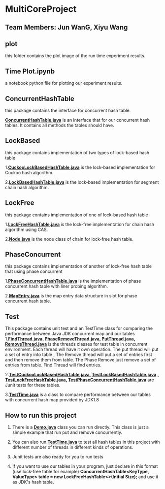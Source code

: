 # MultiCoreProject
## Team Members: Jun WanG, Xiyu Wang

## plot
this folder contains the plot image of the run time experiment results.

## Time Plot.ipynb
a notebook python file for plotting our experiment results.  

## ConcurrentHashTable
this package contains the interface for concurrent hash table.

**[ConcurrentHashTable.java](src/ConcurrentHashTable/ConcurrentHashTable.java)** is an interface that for our concurrent hash tables. It contains all methods the tables should have.

## LockBased
this package contains implementation of two types of lock-based hash table

1.**[CuckooLockBasedHashTable.java](src/LockBased/CuckooLockBasedHashTable.java)** is the lock-based implementation for Cuckoo hash algorithm.

2.**[LockBasedHashTable.java](src/LockBased/LockBasedHashTable.java)** is the lock-based implementation for segment chain hash algorithm.

## LockFree
this package contains implementation of one of lock-based hash table

1.**[LockFreeHashTable.java](src/LockFree/LockFreeHashTable.java)** is the lock-free implementation for chain hash algorithm using CAS.

2.**[Node.java](src/LockFree/Node.java)** is the node class of chain for lock-free hash table.

## PhaseConcurrent
this package contains implementation of another of lock-free hash table that using phase concurrent

1.**[PhaseConcurrentHashTable.java](src/PhaseConcurrent/PhaseConcurrentHashTable.java)** is the implementation of phase concurrent hash table with liner probing algorithm.

2.**[MapEntry.java](src/PhaseConcurrent/MapEntry.java)** is the map entry data structure in slot for phase concurrent hash table.

## Test
This package contains unit test and an TestTime class for comparing the performance between Java JDK concurrent map and our tables
1.**[FindThread.java](src/Test/FindThread.java), [PhaseRemoveThread.java](src/Test/PhaseRemoveThread.java), [PutThread.java](src/Test/PutThread.java), [RemoveThread.java](src/Test/RemoveThread.java)**
is the threads classes for test table in concurrent environment. Each thread will have it own operation. The put thread will put a set of entry into table
, The Remove thread will put a set of entries first and then remove them from table. The Phase Remove just remove a set of entries from table. Find Thread will find entries.

2.**[TestCuckooLockBasedHashTable.java](src/Test/TestCuckooLockBasedHashTable.java), [TestLockBasedHashTable.java](src/Test/TestLockBasedHashTable.java)**
**, [TestLockFreeHashTable.java](src/Test/TestLockFreeHashTable.java), [TestPhaseConcurrentHashTable.java](src/Test/TestPhaseConcurrentHashTable.java)** are 
Junit tests for these tables.

3.**[TestTime.java](src/Test/TestTime.java)** is a class to compare performance between our tables with concurrent hash map provided by JDK1.8

## How to run this project

1. There is a  **[Demo.java](src/Demo.java)** class you can run directly. This class is just a simple example that run put and remove concurrently.

2. You can also run **[TestTime.java](src/Test/TestTime.java)** to test all hash tables in this project with different number of threads in different kinds of operations.

3. Junit tests are also ready for you to run tests 

4. If you want to use our tables in your program, just declare in this format (use lock-free table for example) **ConcurrentHashTable<KeyType, ValueType> table = new LockFreeHashTable<>(Initial Size);**
and use it as JDK's hash table.

